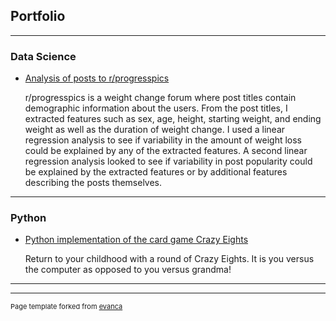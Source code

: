 ## Portfolio

---

### Data Science

- [Analysis of posts to r/progresspics](https://github.com/rhinophylla/r_progesspics)

  r/progresspics is a weight change forum where post titles contain demographic information about the users. From the post 
  titles, I extracted features such as sex, age, height, starting weight, and ending weight as well as the duration of weight
  change. I used a linear regression analysis to see if variability in the amount of weight loss could be explained by any
  of the extracted features.  A second linear regression analysis looked to see if variability in post popularity could be
  explained by the extracted features or by additional features describing the posts themselves.  
  
---

### Python

- [Python implementation of the card game Crazy Eights](https://github.com/rhinophylla/Crazy_Eights)

  Return to your childhood with a round of Crazy Eights.  It is you versus the computer as opposed to you versus grandma! 

---




---
<p style="font-size:11px">Page template forked from <a href="https://github.com/evanca/quick-portfolio">evanca</a></p>
<!-- Remove above link if you don't want to attibute -->
